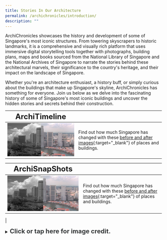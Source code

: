 ```yaml
---
title: Stories In Our Architecture
permalink: /archichronicles/introduction/
description: ""
---
```

ArchiChronicles showcases the history and development of some of Singapore's most iconic structures. From towering skyscrapers to historic landmarks, it is a comprehensive and visually rich platform that uses immersive digital storytelling tools together with photographs, building plans, maps and books sourced from the National Library of Singapore and the National Archives of Singapore to narrate the stories behind these architectural marvels, their significance to the country's heritage, and their impact on the landscape of Singapore. 

Whether you're an architecture enthusiast, a history buff, or simply curious about the buildings that make up Singapore's skyline, ArchiChronicles has something for everyone. Join us below as we delve into the fascinating history of some of Singapore's most iconic buildings and uncover the hidden stories and secrets behind their construction.

| **<font size="5"> ArchiTimeline</font>** |  | 
| -------- | -------- | 
| [<img src="/images/landing-singapore-revisualised-before-and-after.png" alt="singapore-revisualised-before-and-after" style="width:500px;">](/singapore-visualised/before-and-after)      | Find out how much Singapore has changed with these [before and after images](/singapore-visualised/before-and-after){:target="_blank"} of places and buildings.

| **<font size="5"> ArchiSnapShots</font>** |  | 
| -------- | -------- | 
| [<img src="/images/landing-singapore-revisualised-before-and-after.png" alt="singapore-revisualised-before-and-after" style="width:500px;">](/singapore-visualised/before-and-after)      | Find out how much Singapore has changed with these [before and after images](/singapore-visualised/before-and-after){:target="_blank"} of places and buildings.
|

<details>
<summary><span style="font-weight: 700; font-size: 20px; font-style: normal; color:#353839">Click or tap here for image credit.</span></summary>
<br>	
<span style="font-weight: 400; font-size: 20px; font-style: normal; color:#778899">1. Virtual Showcase photo by Erwin Soo [CC BY-SA 2.0]
<br>2. Before &amp; After photos from Ministry of Information and the Arts Collection, courtesy of National Archives of Singapore
</span>
	
</details>